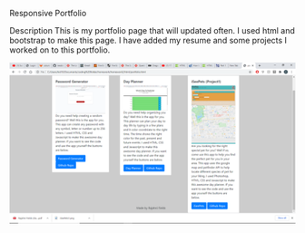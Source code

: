 Responsive Portfolio

Description
This is my portfolio page that will updated often. I used html and bootstrap to make this page. I have added my resume and some projects I worked on to this portfolio.

![screenshot1](assets/images/portfolio.png)
